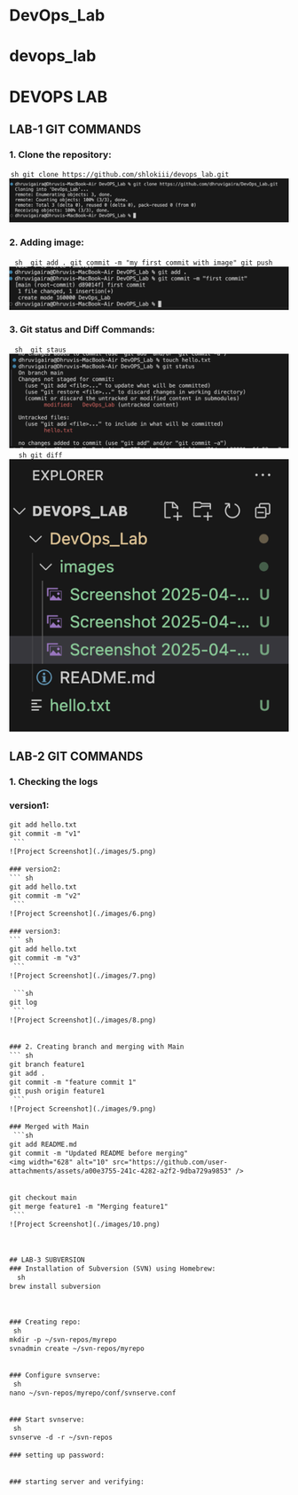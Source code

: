 # DevOps_Lab
# devops_lab
# DEVOPS LAB
## LAB-1 GIT COMMANDS

### 1. Clone the repository:
⁠ ```sh
git clone https://github.com/shlokiii/devops_lab.git
 ⁠⁠ ```
![Project Screenshot](./images/1.png)


### 2. Adding image:
⁠⁠ ``` sh 
git add .
git commit -m "my first commit with image"
git push
 ⁠⁠ ```
![Project Screenshot](./images/2.png)


### 3. Git status and Diff Commands:
⁠⁠ ``` sh 
git staus
 ⁠⁠ ```
![Project Screenshot](./images/3.png)
⁠ ```
⁠ sh
git diff
 ⁠⁠ ```
![Project Screenshot](./images/4.png)

## LAB-2 GIT COMMANDS
### 1. Checking the logs
### version1:
```⁠ sh
git add hello.txt
git commit -m "v1"      
 ```
![Project Screenshot](./images/5.png)

### version2:
```⁠ sh
git add hello.txt
git commit -m "v2"      
 ⁠```
![Project Screenshot](./images/6.png)

### version3:
```⁠ sh
git add hello.txt
git commit -m "v3"      
 ⁠```
![Project Screenshot](./images/7.png)

⁠ ```sh
git log
 ⁠```
![Project Screenshot](./images/8.png)


### 2. Creating branch and merging with Main
```⁠ sh
git branch feature1
git add .
git commit -m "feature commit 1"
git push origin feature1
 ⁠```
![Project Screenshot](./images/9.png)

### Merged with Main
⁠ ```sh
git add README.md
git commit -m "Updated README before merging"
<img width="628" alt="10" src="https://github.com/user-attachments/assets/a00e3755-241c-4282-a2f2-9dba729a9853" />


git checkout main
git merge feature1 -m "Merging feature1"
 ⁠```
![Project Screenshot](./images/10.png)



## LAB-3 SUBVERSION
### Installation of Subversion (SVN) using Homebrew:
⁠  sh
brew install subversion
 ⁠


### Creating repo:
⁠ sh
mkdir -p ~/svn-repos/myrepo
svnadmin create ~/svn-repos/myrepo
 ⁠

### Configure svnserve:
⁠ sh
nano ~/svn-repos/myrepo/conf/svnserve.conf
 ⁠

### Start svnserve:
⁠ sh
svnserve -d -r ~/svn-repos
 ⁠
### setting up password:


### starting server and verifying:


